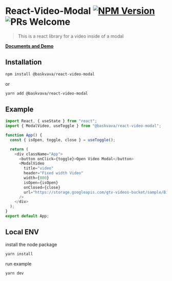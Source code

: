 # React-Video-Modal [![NPM Version](https://img.shields.io/badge/npm-v_0.1.0_alpha-blue)](https://www.npmjs.com/package/@baskvava/react-video-modal) ![PRs Welcome](https://img.shields.io/badge/PRs-welcome-green.svg)

> This is a react library for a video inside of a modal

**[Documents and Demo](https://baskvava.github.io/react-video-modal/)**

## Installation

```bash
npm install @baskvava/react-video-modal
```

or

```bash
yarn add @baskvava/react-video-modal
```

## Example

```js
import React, { useState } from "react";
import { ModalVideo, useToggle } from "@baskvava/react-video-modal";

function App() {
  const { isOpen, toggle, close } = useToggle();

  return (
    <div className="App">
      <button onClick={toggle}>Open Video Modal</button>
      <ModalVideo
        title="video"
        header="Fixed width Video"
        width={800}
        isOpen={isOpen}
        onClosed={close}
        url="https://storage.googleapis.com/gtv-videos-bucket/sample/BigBuckBunny.mp4"
      />
    </div>
  );
}
export default App;
```

## Local ENV

install the node package

```bash
yarn install
```

run example

```bash
yarn dev
```
